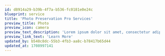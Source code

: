 ```yaml
---
id: d8914a29-b39b-4f7a-b536-fc0181e0e24c
blueprint: service
title: 'Photo Preservation Pro Services'
preview_title: Photo
preview_icon: camera
preview_text_description: 'Lorem ipsum dolor sit amet, consectetur adipiscing elit, sed do eiusmod tempor incididunt ut labore.'
preview_link_text: 'Learn More'
updated_by: b548c8dc-55b3-4fb3-aa8c-b78417b65d44
updated_at: 1708997141
---
```

